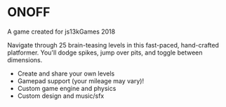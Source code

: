 ONOFF
=====

A game created for js13kGames 2018

Navigate through 25 brain-teasing levels in this fast-paced, hand-crafted platformer. You'll dodge spikes, jump over pits, and toggle between dimensions.

- Create and share your own levels
- Gamepad support (your mileage may vary)!
- Custom game engine and physics
- Custom design and music/sfx
